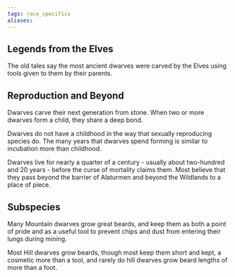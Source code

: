 ```yaml
---
tags: race_specifics
aliases:
---
```

## Legends from the Elves
The old tales say the most ancient dwarves were carved by the Elves using tools given to them by their parents. 

## Reproduction and Beyond
Dwarves carve their next generation from stone. When two or more dwarves form a child, they share a deep bond.

Dwarves do not have a childhood in the way that sexually reproducing species do. The many years that dwarves spend forming is similar to incubation more than childhood. 

Dwarves live for nearly a quarter of a century - usually about two-hundred and 20 years - before the curse of mortality claims them. Most believe that they pass beyond the barrier of Alaturmen and beyond the Wildlands to a place of piece.

## Subspecies
Many Mountain dwarves grow great beards, and keep them as both a point of pride and as a useful tool to prevent chips and dust from entering their lungs during mining.

Most Hill dwarves grow beards, though most keep them short and kept, a cosmetic more than a tool, and rarely do hill dwarves grow beard lengths of more than a foot.
